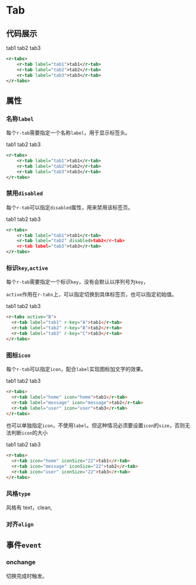 # Tab

## 代码展示

<r-tabs>
    <r-tab label="tab1">tab1</r-tab>
    <r-tab label="tab2">tab2</r-tab>
    <r-tab label="tab3">tab3</r-tab>
</r-tabs>

```xml
<r-tabs>
    <r-tab label="tab1">tab1</r-tab>
    <r-tab label="tab2">tab2</r-tab>
    <r-tab label="tab3">tab3</r-tab>
</r-tabs>
```

## 属性

### 名称`label`

每个`r-tab`需要指定一个名称`label`，用于显示标签头。

<r-tabs>
    <r-tab label="tab1">tab1</r-tab>
    <r-tab label="tab2">tab2</r-tab>
    <r-tab label="tab3">tab3</r-tab>
</r-tabs>

```xml
<r-tabs>
    <r-tab label="tab1">tab1</r-tab>
    <r-tab label="tab2">tab2</r-tab>
    <r-tab label="tab3">tab3</r-tab>
</r-tabs>
```

### 禁用`disabled`

每个`r-tab`可以指定`disabled`属性，用来禁用该标签页。

<r-tabs>
    <r-tab label="tab1">tab1</r-tab>
    <r-tab id="tab-content-disabled" label="tab2" disabled>tab2</r-tab>
    <r-tab label="tab3">tab3</r-tab>
</r-tabs>

```xml
<r-tabs>
    <r-tab label="tab1">tab1</r-tab>
    <r-tab label="tab2" disabled>tab2</r-tab>
    <r-tab label="tab3">tab3</r-tab>
</r-tabs>
```

### 标识`key`,`active`

每个`r-tab`需要指定一个标识`key`，没有会默认以序列号为`key`，

`active`作用在`r-tabs`上，可以指定切换到具体标签页，也可以指定初始值。

<r-tabs active="B">
    <r-tab label="tab1" r-key="A">tab1</r-tab>
    <r-tab label="tab2" r-key="B">tab2</r-tab>
    <r-tab label="tab3" r-key="C">tab3</r-tab>
</r-tabs>

```html
<r-tabs active="B">
  <r-tab label="tab1" r-key="A">tab1</r-tab>
  <r-tab label="tab2" r-key="B">tab2</r-tab>
  <r-tab label="tab3" r-key="C">tab3</r-tab>
</r-tabs>
```

### 图标`icon`

每个`r-tab`可以指定`icon`，配合`label`实现图标加文字的效果。

<r-tabs>
    <r-tab label="home" icon="home">tab1</r-tab>
    <r-tab label="message" icon="message">tab2</r-tab>
    <r-tab label="user" icon="user">tab3</r-tab>
</r-tabs>

```html
<r-tabs>
  <r-tab label="home" icon="home">tab1</r-tab>
  <r-tab label="message" icon="message">tab2</r-tab>
  <r-tab label="user" icon="user">tab3</r-tab>
</r-tabs>
```

也可以单独指定`icon`，不使用`label`。但这种情况必须要设置`icon`的`size`，否则无法判断`icon`的大小

<r-tabs>
    <r-tab icon="home" iconSize='22'>tab1</r-tab>
    <r-tab icon="message" iconSize='22'>tab2</r-tab>
    <r-tab icon="user" iconSize='22'>tab3</r-tab>
</r-tabs>

```html
<r-tabs>
  <r-tab icon="home" iconSize="22">tab1</r-tab>
  <r-tab icon="message" iconSize="22">tab2</r-tab>
  <r-tab icon="user" iconSize="22">tab3</r-tab>
</r-tabs>
```

### 风格`type`

风格有 text，clean,

### 对齐`align`

## 事件`event`

### onchange

切换完成时触发。
